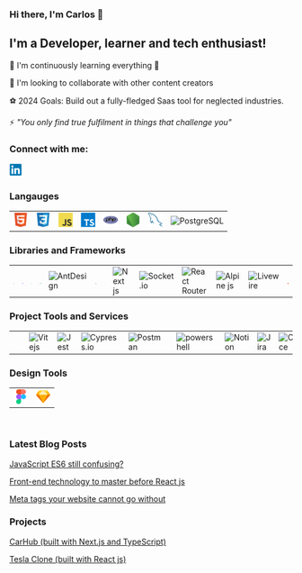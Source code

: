 ### Hi there, I'm Carlos :wave:

## I'm a Developer, learner and tech enthusiast!

:seedling: I'm continuously learning everything :rofl:

:dancers: I'm looking to collaborate with other content creators

:soccer: 2024 Goals: Build out a fully-fledged Saas tool for neglected industries.

:zap: _"You only find true fulfilment in things that challenge you"_

### Connect with me:

[<img alt="Carlos 860 | LinkedIn" width="22px" src="https://raw.githubusercontent.com/devicons/devicon/2ae2a900d2f041da66e950e4d48052658d850630/icons/linkedin/linkedin-original.svg" />](https://www.linkedin.com/in/carlos-timotheus-web-developer-b276b4176/)

### Langauges

<table>
    <tbody>
        <tr>
            <td>
                <img alt="HTML5" width="26px" title="HTML5" src="https://raw.githubusercontent.com/devicons/devicon/2ae2a900d2f041da66e950e4d48052658d850630/icons/html5/html5-original.svg" />
            </td>
            <td>
                <img alt="CSS3" width="26px" title="CCS3" src="https://raw.githubusercontent.com/devicons/devicon/2ae2a900d2f041da66e950e4d48052658d850630/icons/css3/css3-original.svg" />
            </td>
            <td>
                <img alt="JavaScript" width="26px" title="JavaScript" src="https://raw.githubusercontent.com/devicons/devicon/2ae2a900d2f041da66e950e4d48052658d850630/icons/javascript/javascript-original.svg" />
            </td>
            <td>
                <img alt="TypeScript" width="26px" title="TypeScript" src="https://raw.githubusercontent.com/devicons/devicon/2ae2a900d2f041da66e950e4d48052658d850630/icons/typescript/typescript-original.svg" />
            </td>
            <td>
                <img alt="PHP" width="26px" title="PHP" src="https://raw.githubusercontent.com/devicons/devicon/2ae2a900d2f041da66e950e4d48052658d850630/icons/php/php-original.svg" />
            </td>
            <td>
                <img alt="Node js" width="26px" title="Node js" src="https://raw.githubusercontent.com/devicons/devicon/2ae2a900d2f041da66e950e4d48052658d850630/icons/nodejs/nodejs-original.svg" />
            </td>
            <td>
                <img alt="MySQL" width="26px" title="MySQL" src="https://raw.githubusercontent.com/devicons/devicon/2ae2a900d2f041da66e950e4d48052658d850630/icons/mysql/mysql-original.svg" />
            </td>
            <td>               
                <img alt="PostgreSQL" width="26px" title="PostgreSQL" src="https://cdn.jsdelivr.net/gh/devicons/devicon@latest/icons/postgresql/postgresql-original.svg" />
            </td>
        </tr>
    </tbody>
</table>

### Libraries and Frameworks

<table>
    <tbody>
        <tr>
            <td>
                <img alt="SASS" width="26px" title="SASS" src="https://raw.githubusercontent.com/devicons/devicon/2ae2a900d2f041da66e950e4d48052658d850630/icons/sass/sass-original.svg" />
            </td>
            <td>
                <img alt="Bootstrap" width="26px" title="Bootstrap" src="https://raw.githubusercontent.com/devicons/devicon/2ae2a900d2f041da66e950e4d48052658d850630/icons/bootstrap/bootstrap-original.svg" />
            </td>
            <td>
            <img alt="Tailwind CSS" width="26px" title="Tailwind CSS" src="https://raw.githubusercontent.com/devicons/devicon/2ae2a900d2f041da66e950e4d48052658d850630/icons/tailwindcss/tailwindcss-plain.svg" />
            </td>
            <td>
            <img alt="Material UI" width="26px" title="Material UI" src="https://raw.githubusercontent.com/devicons/devicon/2ae2a900d2f041da66e950e4d48052658d850630/icons/materialui/materialui-original.svg" />
            </td>
            <td>
            <img alt="AntDesign" width="26px" title="AntDesign" src="https://cdn.jsdelivr.net/gh/devicons/devicon@latest/icons/antdesign/antdesign-original.svg" />
            </td>
            <td>
            <img alt="jQuery" width="26px" title="jQuery" src="https://raw.githubusercontent.com/devicons/devicon/2ae2a900d2f041da66e950e4d48052658d850630/icons/jquery/jquery-original.svg" />
            </td>
            <td>
            <img alt="React js" width="26px" title="React js" src="https://raw.githubusercontent.com/devicons/devicon/2ae2a900d2f041da66e950e4d48052658d850630/icons/react/react-original.svg" />
            </td>
            <td>
            <img alt="Next js" width="26px" title="Next js" src="https://cdn.jsdelivr.net/gh/devicons/devicon@latest/icons/nextjs/nextjs-original.svg" />
            </td>
            <td>
            <img alt="Socket.io" width="26px" title="Socket.io" src="https://cdn.jsdelivr.net/gh/devicons/devicon@latest/icons/socketio/socketio-original.svg" />
            </td>
            <td>
            <img alt="React Router" width="26px" title="React Router" src="https://cdn.jsdelivr.net/gh/devicons/devicon@latest/icons/reactrouter/reactrouter-original-wordmark.svg" />
            </td>
            <td>  
            <img alt="Alpine js" width="26px" title="Alpine js" src="https://cdn.jsdelivr.net/gh/devicons/devicon@latest/icons/alpinejs/alpinejs-original.svg" />
            </td>
            <td>
            <img alt="Livewire" width="26px" title="Livewire"src="https://cdn.jsdelivr.net/gh/devicons/devicon@latest/icons/livewire/livewire-original-wordmark.svg" />
            </td>
            <td>
            <img alt="Laravel" width="26px" title="Laravel" src="https://raw.githubusercontent.com/devicons/devicon/2ae2a900d2f041da66e950e4d48052658d850630/icons/laravel/laravel-plain.svg" />
            </td>
        </tr>
    </tbody>
</table>

### Project Tools and Services

<table>
    <tbody>
        <tr>
            <td>
                <img alt="NPM" width="26px" title="NPM" src="https://raw.githubusercontent.com/devicons/devicon/2ae2a900d2f041da66e950e4d48052658d850630/icons/npm/npm-original-wordmark.svg" />
            </td>
            <td>
                <img alt="Webpack" width="26px" title="Webpack" src="https://raw.githubusercontent.com/devicons/devicon/2ae2a900d2f041da66e950e4d48052658d850630/icons/webpack/webpack-original.svg" />
            </td>
            <td>
                <img alt="Vitejs" width="26px" title="Vitejs" src="https://cdn.jsdelivr.net/gh/devicons/devicon@latest/icons/vitejs/vitejs-original.svg" />
            </td>
            <td>
                <img alt="Jest" width="26px" title="Jest" src="https://cdn.jsdelivr.net/gh/devicons/devicon@latest/icons/jest/jest-plain.svg" />
            </td>
            <td>
                <img alt="Cypress.io" width="26px" title="Cypress.io" src="https://cdn.jsdelivr.net/gh/devicons/devicon@latest/icons/cypressio/cypressio-original.svg" />
            </td>
            <td>
                <img alt="Postman" width="26px" title="Postman" src="https://cdn.jsdelivr.net/gh/devicons/devicon@latest/icons/postman/postman-original.svg" />
            </td>
            <td>
                <img alt="vscode" width="26px" title="vscode" src="https://raw.githubusercontent.com/devicons/devicon/2ae2a900d2f041da66e950e4d48052658d850630/icons/vscode/vscode-original.svg" />
            </td>
            <td>
                <img alt="powershell" width="26px" title="powershell" src="https://cdn.jsdelivr.net/gh/devicons/devicon@latest/icons/powershell/powershell-original.svg" />
            </td>
            <td>
                <img alt="Notion" width="26px" title="Notion" src="https://cdn.jsdelivr.net/gh/devicons/devicon@latest/icons/notion/notion-original.svg" />
            </td>
            <td>
                <img alt="Jira" width="26px" title="Jira" src="https://cdn.jsdelivr.net/gh/devicons/devicon@latest/icons/jira/jira-original.svg" />
            </td>
            <td>
                <img alt="Confluence" width="26px" title="Confluence" src="https://cdn.jsdelivr.net/gh/devicons/devicon@latest/icons/confluence/confluence-original.svg" />
            </td>
            <td>
                <img alt="Slack" width="26px" title="Slack" src="https://raw.githubusercontent.com/devicons/devicon/2ae2a900d2f041da66e950e4d48052658d850630/icons/slack/slack-original.svg" />
            </td>
            <td>
                <img alt="Wordpress" width="26px" title="WordPress" src="https://raw.githubusercontent.com/devicons/devicon/2ae2a900d2f041da66e950e4d48052658d850630/icons/wordpress/wordpress-original.svg" />
            </td>
            <td>
                <img alt="Netlify" width="26px" title="Netlify" src="https://cdn.jsdelivr.net/gh/devicons/devicon@latest/icons/netlify/netlify-original.svg" />
            </td>
            <td>
                <img alt="Vercel" width="26px" title="Vercel" src="https://cdn.jsdelivr.net/gh/devicons/devicon@latest/icons/vercel/vercel-original.svg" />
            </td>
        </tr>
    </tbody>
</table>

### Design Tools

<table>
    <tbody>
        <tr>
            <td>
                <img alt="Figma" width="26px" title="Figma" src="https://raw.githubusercontent.com/devicons/devicon/2ae2a900d2f041da66e950e4d48052658d850630/icons/figma/figma-original.svg" />
            </td>
            <td>
                <img alt="Sketch" width="26px" title="Sketch" src="https://raw.githubusercontent.com/devicons/devicon/2ae2a900d2f041da66e950e4d48052658d850630/icons/sketch/sketch-original.svg" />
            </td>
        </tr>
    </tbody>
</table>

<br>

### Latest Blog Posts

[JavaScript ES6 still confusing?](https://www.ciphercode.co.za/views/blog/javascript-es6.php)

[Front-end technology to master before React js](https://www.ciphercode.co.za/views/blog/front-end-technology-to-master.php)

[Meta tags your website cannot go without](https://www.ciphercode.co.za/views/blog/meta-tags.php)

### Projects

[CarHub (built with Next.js and TypeScript)](https://github.com/Carlos-860/car-showcase/)

[Tesla Clone (built with React js)](https://carlos-860.github.io/Tesla-Clone/)

<!---

    RECOMMENDATIONS!!!
    -> Link icons to relevant project or code snippets in my repo.

-->
